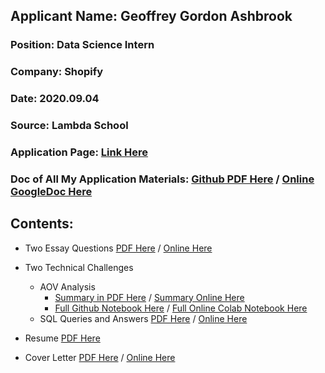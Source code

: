 ## Applicant Name: Geoffrey Gordon Ashbrook
### Position:       Data Science Intern
### Company:        Shopify
### Date:           2020.09.04
### Source:         Lambda School
### Application Page: [Link Here](https://jobs.lever.co/shopify/826aebdc-5015-411b-a38f-96d8af52d263/apply)  
### Doc of All My Application Materials: [Github PDF Here](https://github.com/lineality/sales_data_challenge_gg_ashbrook/blob/master/application_materials/All%20Shopify%20Application%20Materials%20G.G.Ashbrook%20v17.pdf)  / [Online GoogleDoc Here](https://docs.google.com/document/d/1IiMkQkQO375K296Wn61dwXep789bFXa4Oe-im7jLKek/edit?usp=sharing)


## Contents:
- Two Essay Questions [PDF Here](https://github.com/lineality/sales_data_challenge_gg_ashbrook/blob/master/application_materials/Two%20Essay%20Questions.pdf) / [Online Here](https://docs.google.com/document/d/1nCqR85ZoMrO8SNJNHKomPNh0Kz40BwBBdn4tLdq9ZLM/edit?usp=sharing)
- Two Technical Challenges
	- AOV Analysis 
		- [Summary in PDF Here](https://github.com/lineality/sales_data_challenge_gg_ashbrook/blob/master/application_materials/AOV%20Analysis%20Summary%20G.G.Ashbrook%20v3.pdf)  / [Summary Online Here](https://docs.google.com/document/d/1IiMkQkQO375K296Wn61dwXep789bFXa4Oe-im7jLKek/edit?usp=sharing)
		- [Full Github Notebook Here](https://github.com/lineality/sales_data_challenge_gg_ashbrook/blob/master/application_materials/Notebook_All_AOV_analysis_G_G_Ashbrook_v26.ipynb) / [Full Online Colab Notebook Here](https://colab.research.google.com/drive/1wjsghDJMOeADTvipP-57Ey3BSmEj2Ps3?usp=sharing)
	- SQL Queries and Answers [PDF Here](https://github.com/lineality/sales_data_challenge_gg_ashbrook/blob/master/application_materials/SQL%20Queries%20and%20Answers%20G.G.Ashbrook.pdf) / [Online Here](https://docs.google.com/document/d/1kyQjIWmFTUY4ddKVR9TcwoMVAd-AWucq9kzRnxF1__A/edit?usp=sharing)

- Resume [PDF Here](https://github.com/lineality/sales_data_challenge_gg_ashbrook/blob/master/application_materials/Resume_GGAshbrook_Shopify.pdf)

- Cover Letter [PDF Here](https://github.com/lineality/sales_data_challenge_gg_ashbrook/blob/master/application_materials/Cover_Letter_GGAshbrook_Shopify.pdf)  / [Online Here](https://docs.google.com/document/d/1cmikY7SjV0Xz1847Rphl_ZaCsaRh0ecbDH56QBk4YZg/edit?usp=sharing)
